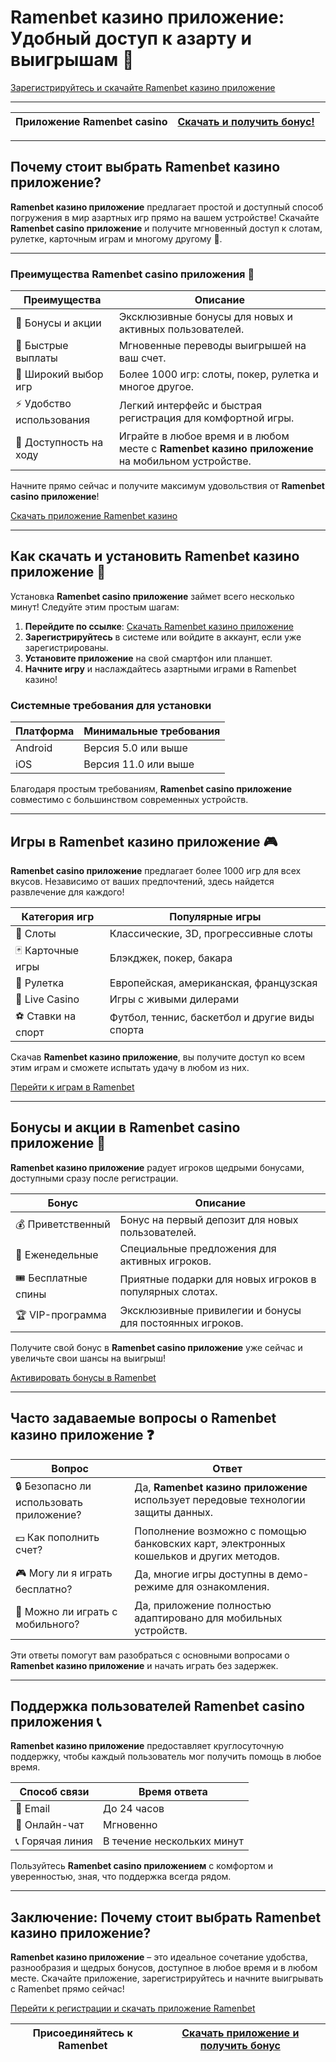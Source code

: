 # Ramenbet казино приложение: Удобный доступ к азарту и выигрышам 🎰

[Зарегистрируйтесь и скачайте Ramenbet казино приложение](https://get.saltyram.com/ru/registration?apkpop=0&partner=p24970p3296034p5526)

---

| Приложение Ramenbet casino | [Скачать и получить бонус!](https://get.saltyram.com/ru/registration?apkpop=0&partner=p24970p3296034p5526) |
|----------------------------|-----------------------------------------------------------------------------------------------------------|

---

## Почему стоит выбрать Ramenbet казино приложение?

**Ramenbet казино приложение** предлагает простой и доступный способ погружения в мир азартных игр прямо на вашем устройстве! Скачайте **Ramenbet casino приложение** и получите мгновенный доступ к слотам, рулетке, карточным играм и многому другому 🎲.

---

### Преимущества Ramenbet casino приложения 📱

| Преимущества               | Описание                                                                                          |
|----------------------------|---------------------------------------------------------------------------------------------------|
| 🎁 Бонусы и акции          | Эксклюзивные бонусы для новых и активных пользователей.                                           |
| 💸 Быстрые выплаты         | Мгновенные переводы выигрышей на ваш счет.                                                       |
| 🎲 Широкий выбор игр       | Более 1000 игр: слоты, покер, рулетка и многое другое.                                           |
| ⚡ Удобство использования   | Легкий интерфейс и быстрая регистрация для комфортной игры.                                       |
| 📱 Доступность на ходу     | Играйте в любое время и в любом месте с **Ramenbet казино приложение** на мобильном устройстве. |

Начните прямо сейчас и получите максимум удовольствия от **Ramenbet casino приложение**!

[Скачать приложение Ramenbet казино](https://get.saltyram.com/ru/registration?apkpop=0&partner=p24970p3296034p5526)

---

## Как скачать и установить Ramenbet казино приложение 🚀

Установка **Ramenbet casino приложение** займет всего несколько минут! Следуйте этим простым шагам:

1. **Перейдите по ссылке**: [Скачать Ramenbet казино приложение](https://get.saltyram.com/ru/registration?apkpop=0&partner=p24970p3296034p5526)
2. **Зарегистрируйтесь** в системе или войдите в аккаунт, если уже зарегистрированы.
3. **Установите приложение** на свой смартфон или планшет.
4. **Начните игру** и наслаждайтесь азартными играми в Ramenbet казино!

### Системные требования для установки

| Платформа | Минимальные требования |
|-----------|-------------------------|
| Android   | Версия 5.0 или выше    |
| iOS       | Версия 11.0 или выше   |

Благодаря простым требованиям, **Ramenbet casino приложение** совместимо с большинством современных устройств.

---

## Игры в Ramenbet казино приложение 🎮

**Ramenbet casino приложение** предлагает более 1000 игр для всех вкусов. Независимо от ваших предпочтений, здесь найдется развлечение для каждого!

| Категория игр              | Популярные игры                            |
|----------------------------|--------------------------------------------|
| 🎰 Слоты                   | Классические, 3D, прогрессивные слоты      |
| 🃏 Карточные игры          | Блэкджек, покер, бакара                    |
| 🎡 Рулетка                 | Европейская, американская, французская     |
| 🎥 Live Casino             | Игры с живыми дилерами                     |
| ⚽ Ставки на спорт         | Футбол, теннис, баскетбол и другие виды спорта |

Скачав **Ramenbet казино приложение**, вы получите доступ ко всем этим играм и сможете испытать удачу в любом из них.

[Перейти к играм в Ramenbet](https://get.saltyram.com/ru/registration?apkpop=0&partner=p24970p3296034p5526)

---

## Бонусы и акции в Ramenbet casino приложение 🎉

**Ramenbet казино приложение** радует игроков щедрыми бонусами, доступными сразу после регистрации. 

| Бонус               | Описание                                                |
|---------------------|---------------------------------------------------------|
| 💰 Приветственный   | Бонус на первый депозит для новых пользователей.       |
| 🔄 Еженедельные     | Специальные предложения для активных игроков.          |
| 🎟️ Бесплатные спины | Приятные подарки для новых игроков в популярных слотах. |
| 🏆 VIP-программа    | Эксклюзивные привилегии и бонусы для постоянных игроков.|

Получите свой бонус в **Ramenbet casino приложение** уже сейчас и увеличьте свои шансы на выигрыш!

[Активировать бонусы в Ramenbet](https://get.saltyram.com/ru/registration?apkpop=0&partner=p24970p3296034p5526)

---

## Часто задаваемые вопросы о Ramenbet казино приложение ❓

| Вопрос                                   | Ответ                                                                                       |
|------------------------------------------|---------------------------------------------------------------------------------------------|
| 🔒 Безопасно ли использовать приложение? | Да, **Ramenbet казино приложение** использует передовые технологии защиты данных.          |
| 💵 Как пополнить счет?                   | Пополнение возможно с помощью банковских карт, электронных кошельков и других методов.     |
| 🎮 Могу ли я играть бесплатно?           | Да, многие игры доступны в демо-режиме для ознакомления.                                  |
| 📲 Можно ли играть с мобильного?         | Да, приложение полностью адаптировано для мобильных устройств.                            |

Эти ответы помогут вам разобраться с основными вопросами о **Ramenbet казино приложение** и начать играть без задержек.

---

## Поддержка пользователей Ramenbet casino приложения 📞

**Ramenbet казино приложение** предоставляет круглосуточную поддержку, чтобы каждый пользователь мог получить помощь в любое время.

| Способ связи          | Время ответа              |
|-----------------------|---------------------------|
| 📧 Email              | До 24 часов               |
| 💬 Онлайн-чат        | Мгновенно                 |
| 📞 Горячая линия      | В течение нескольких минут|

Пользуйтесь **Ramenbet casino приложением** с комфортом и уверенностью, зная, что поддержка всегда рядом.

---

## Заключение: Почему стоит выбрать Ramenbet казино приложение?

**Ramenbet казино приложение** – это идеальное сочетание удобства, разнообразия и щедрых бонусов, доступное в любое время и в любом месте. Скачайте приложение, зарегистрируйтесь и начните выигрывать с Ramenbet прямо сейчас!

[Перейти к регистрации и скачать приложение Ramenbet](https://get.saltyram.com/ru/registration?apkpop=0&partner=p24970p3296034p5526)

| Присоединяйтесь к Ramenbet | [Скачать приложение и получить бонус](https://get.saltyram.com/ru/registration?apkpop=0&partner=p24970p3296034p5526) |
|----------------------------|------------------------------------------------------------------------------------------------------------|

